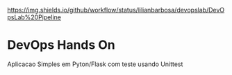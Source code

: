 https://img.shields.io/github/workflow/status/lilianbarbosa/devopslab/DevOpsLab%20Pipeline

# DevOps Hands On
Aplicacao Simples em Pyton/Flask com teste usando Unittest
